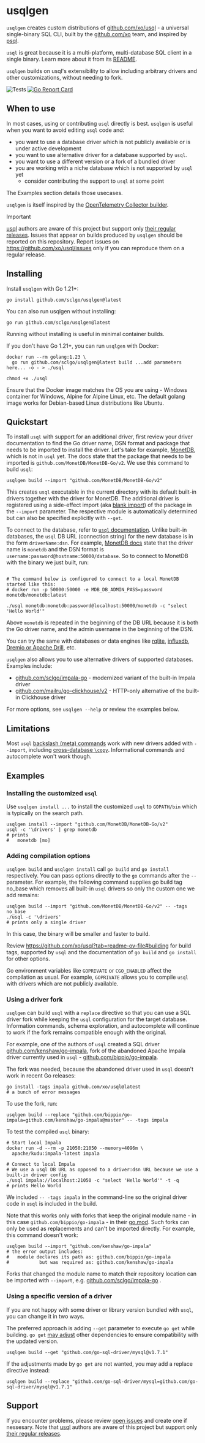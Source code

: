 # usqlgen

`usqlgen` creates custom distributions of [github.com/xo/usql](https://github.com/xo/usql) - 
a universal single-binary SQL CLI, built by the [github.com/xo](https://github.com/xo) team, and 
inspired by [psql](https://www.postgresql.org/docs/current/app-psql.html).

`usql` is great because it is a multi-platform, multi-database SQL client in a single binary. 
Learn more about it from its [README](https://github.com/xo/usql#readme).

`usqlgen` builds on usql's extensibility to allow including arbitrary drivers and other customizations,
without needing to fork.

![Tests](https://github.com/sclgo/usqlgen/actions/workflows/go.yml/badge.svg)
[![Go Report Card](https://goreportcard.com/badge/github.com/sclgo/usqlgen)](https://goreportcard.com/report/github.com/sclgo/usqlgen)

## When to use

In most cases, using or contributing `usql` directly is best. `usqlgen` is useful when you want to avoid editing `usql` code and:

- you want to use a database driver which is not publicly available or is under active development
- you want to use alternative driver for a database supported by `usql`. 
- you want to use a different version or a fork of a bundled driver
- you are working with a niche database which is not supported by `usql` yet
  - consider contributing the support to `usql` at some point
 
The Examples section details those usecases.

`usqlgen` is itself inspired by the 
[OpenTelemetry Collector builder](https://opentelemetry.io/docs/collector/custom-collector/).

> [!IMPORTANT]
> [usql](https://github.com/xo/usql) authors are aware of this project but support
> only [their regular releases](https://github.com/xo/usql?tab=readme-ov-file#installing).
> Issues that appear on builds produced by `usqlgen` should be reported on this repository.
> Report issues on https://github.com/xo/usql/issues only if you can reproduce them on a regular release.

## Installing

Install `usqlgen` with Go 1.21+:

```shell
go install github.com/sclgo/usqlgen@latest
```

You can also run usqlgen without installing:

```shell
go run github.com/sclgo/usqlgen@latest
```

Running without installing is useful in minimal container builds. 

If you don't have Go 1.21+, you can run `usqlgen` with Docker:

```shell
docker run --rm golang:1.23 \
  go run github.com/sclgo/usqlgen@latest build ...add parameters here... -o - > ./usql

chmod +x ./usql
```

Ensure that the Docker image matches the OS you are using - Windows container for Windows, Alpine for Alpine Linux, etc.
The default golang image works for Debian-based Linux distributions like Ubuntu.

## Quickstart

To install `usql` with support for an additional driver, first review your driver documentation
to find the Go driver name, DSN format and package that needs to be imported to install the
driver. Let's take for example, [MonetDB](https://github.com/MonetDB/MonetDB-Go#readme),
which is not in `usql` yet. The docs state that the package that needs to be imported is
`github.com/MonetDB/MonetDB-Go/v2`. We use this command to build `usql`:

```shell
usqlgen build --import "github.com/MonetDB/MonetDB-Go/v2"
```

This creates `usql` executable in the current directory with its default built-in drivers 
together with the driver for MonetDB.
The additional driver is registered using a side-effect import (aka [blank import](https://go.dev/doc/effective_go#blank_import))
of the package in the `--import` parameter. The respective module is automatically
determined but can also be specified explicitly with `--get`.

To connect to the database, refer to [`usql` documentation](https://github.com/xo/usql#readme).
Unlike built-in databases, the `usql` DB URL (connection string) for the new database 
is in the form `driverName:dsn`. For example, [MonetDB docs](https://github.com/MonetDB/MonetDB-Go#readme)
state that the driver name is `monetdb` and the DSN format is `username:password@hostname:50000/database`.
So to connect to MonetDB with the binary we just built, run:

```shell

# The command below is configured to connect to a local MonetDB started like this:
# docker run -p 50000:50000 -e MDB_DB_ADMIN_PASS=password monetdb/monetdb:latest

./usql monetdb:monetdb:password@localhost:50000/monetdb -c "select 'Hello World'"
```

Above `monetdb` is repeated in the beginning of the DB URL because it is both the Go driver name,
and the admin username in the beginning of the DSN.

You can try the same with databases or data engines like 
[rqlite](https://github.com/rqlite/gorqlite), 
[influxdb](https://pkg.go.dev/github.com/influxdata/influxdb-iox-client-go/v2/ioxsql),
[Dremio or Apache Drill](https://github.com/factset/go-drill), etc.

`usqlgen` also allows you to use alternative drivers of supported databases. Examples include:

- [github.com/sclgo/impala-go](https://github.com/sclgo/impala-go) - modernized variant of the built-in Impala driver
- [github.com/mailru/go-clickhouse/v2](https://github.com/mailru/go-clickhouse) - HTTP-only alternative of the built-in Clickhouse driver

For more options, see `usqlgen --help` or review the examples below.

## Limitations

Most `usql` [backslash (meta) commands](https://github.com/xo/usql?tab=readme-ov-file#backslash-commands) work 
with new drivers added with `--import`, including 
[cross-database `\copy`](https://github.com/xo/usql?tab=readme-ov-file#copying-between-databases). 
Informational commands and autocomplete won't work though.

## Examples

### Installing the customized `usql`

Use `usqlgen install ...` to install the customized `usql` to `GOPATH/bin` which is
typically on the search path.

```shell
usqlgen install --import "github.com/MonetDB/MonetDB-Go/v2"
usql -c '\drivers' | grep monetdb
# prints
#   monetdb [mo]
```

### Adding compilation options

`usqlgen build` and `usqlgen install` call `go build` and `go install` respectively.
You can pass options directly to the `go` commands after the `--` parameter.
For example, the following command supplies go build tag no_base which removes
all built-in `usql` drivers so only the custom one we add remains:

```shell
usqlgen build --import "github.com/MonetDB/MonetDB-Go/v2" -- -tags no_base
./usql -c '\drivers'
# prints only a single driver
```

In this case, the binary will be smaller and faster to build.

Review <https://github.com/xo/usql?tab=readme-ov-file#building> for build tags, supported
by `usql` and the documentation of `go build` and `go install` for other options.

Go environment variables like `GOPRIVATE` or `CGO_ENABLED` affect the compilation
as usual. For example, `GOPRIVATE` allows you to compile `usql` with drivers which
are not publicly available.

### Using a driver fork

`usqlgen` can build `usql` with a `replace` directive so that you can use a
SQL driver fork while keeping the `usql` configuration for the target database.
Information commands, schema exploration, and autocomplete will continue to work
if the fork remains compatible enough with the original.

For example, one of the authors of `usql` created a SQL driver 
[github.com/kenshaw/go-impala](https://github.com/kenshaw/go-impala),
fork of the abandoned Apache Impala driver currently used in `usql` - 
[github.com/bippio/go-impala](https://github.com/bippio/go-impala).

The fork was needed, because the abandoned driver used in `usql` 
doesn't work in recent Go releases:

```shell
go install -tags impala github.com/xo/usql@latest
# a bunch of error messages
```

To use the fork, run:

```shell
usqlgen build --replace "github.com/bippio/go-impala=github.com/kenshaw/go-impala@master" -- -tags impala
```

To test the compiled `usql` binary:

```shell
# Start local Impala
docker run -d --rm -p 21050:21050 --memory=4096m \
  apache/kudu:impala-latest impala
  
# Connect to local Impala
# We use a usql DB URL as opposed to a driver:dsn URL because we use a built-in driver config
./usql impala://localhost:21050 -c "select 'Hello World'" -t -q
# prints Hello World
```

We included `-- -tags impala` in the command-line so the original driver code in `usql`
is included in the build.

Note that this works only with forks that keep the original module name - 
in this case `github.com/bippio/go-impala` - in their 
[go.mod](https://github.com/kenshaw/go-impala/blob/master/go.mod).
Such forks can only be used as replacements and can't be imported directly. 
For example, this command doesn't work:

```shell
usqlgen build --import "github.com/kenshaw/go-impala"
# the error output includes:
#	module declares its path as: github.com/bippio/go-impala
#	        but was required as: github.com/kenshaw/go-impala	       
```

Forks that changed the module name to match their repository location can be imported with `--import`,
e.g. [github.com/sclgo/impala-go](https://github.com/sclgo/impala-go) .

### Using a specific version of a driver

If you are not happy with some driver or library version bundled with `usql`, you can change it in two ways.

The preferred approach is adding `--get` parameter to execute `go get` while building.
`go get` [may adjust](https://go.dev/ref/mod#go-get) other dependencies to ensure compatibility with the updated version. 

```shell
usqlgen build --get "github.com/go-sql-driver/mysql@v1.7.1"
```

If the adjustments made by `go get` are not wanted, you may add a replace directive instead:

```shell
usqlgen build --replace "github.com/go-sql-driver/mysql=github.com/go-sql-driver/mysql@v1.7.1"
```

## Support

If you encounter problems, please review [open issues](https://github.com/xo/usqlgen/issues) and create one if nessesary.
Note that [usql](https://github.com/xo/usql) authors are aware of this project but support
only [their regular releases](https://github.com/xo/usql?tab=readme-ov-file#installing).
